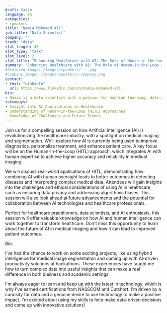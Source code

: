```yaml
---
draft: false
language: en
categories:
- speakers
title: "Namia Mohamed Ali"
job_title: "Data Scientist"
company: ""
track: "data"
slot_length: 45
slot_Type: "talk"
slot_level: 2
slot_title: "Enhancing Healthcare with AI: The Role of Human-in-the-Loop in Medical Imaging"
summary: "Enhancing Healthcare with AI: The Role of Human-in-the-Loop in Medical Imaging"
#featured_image: /images/speakers/---.jpg
#company_image: /images/speakers/-company.png
contact:
- text: "LinkedIn"
  url: https://www.linkedin.com/in/namia-mohamed-ali
bio:
- Namia is a data scientist with a passion for machine learning, data analysis, and all things AI. She's currently working on her M.Sc. in Data Science, focusing on Artificial Intelligence, at the University of Exeter. She loves diving into NLP, Computer Vision, and experimenting with Large Language Models.
takeaways:
- Insight into AI Applications in Healthcare
- Understanding of Human-in-the-Loop (HITL) Approaches
- Knowledge of Challenges and Future Trends
---
```


Join us for a compelling session on how Artificial Intelligence (AI) is revolutionizing the healthcare industry, with a spotlight on medical imaging and segmentation. We'll explore how AI is currently being used to improve diagnostics, personalize treatment, and enhance patient care. A key focus will be on the Human-in-the-Loop (HITL) approach, which integrates AI with human expertise to achieve higher accuracy and reliability in medical imaging.

We will discuss real-world applications of HITL, demonstrating how combining AI with human oversight leads to better outcomes in detecting diseases and interpreting complex medical data. Attendees will gain insights into the challenges and ethical considerations of using AI in healthcare, such as ensuring data privacy and addressing algorithmic biases. This session will also look ahead at future advancements and the potential for collaboration between AI technologies and healthcare professionals.

Perfect for healthcare practitioners, data scientists, and AI enthusiasts, this session will offer valuable knowledge on how AI and human intelligence can work together to transform healthcare. Don't miss this opportunity to learn about the future of AI in medical imaging and how it can lead to improved patient outcomes.

Bio:

I've had the chance to work on some exciting projects, like using hybrid intelligence for medical image segmentation and coming up with AI-driven productivity solutions at hackathons. These experiences have taught me how to turn complex data into useful insights that can make a real difference in both business and academic settings.

I'm always eager to learn and keep up with the latest in technology, which is why I've earned certifications from NASSCOM and Cutshort. I'm driven by a curiosity for data and a genuine desire to use technology to make a positive impact. I'm excited about using my skills to help make data-driven decisions and come up with innovative solutions!